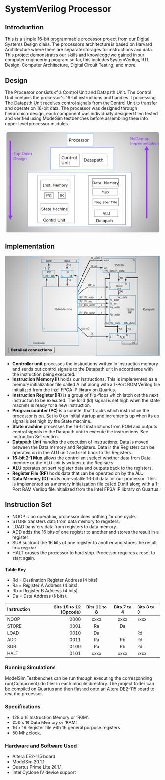 # SystemVerilog Processor

## Introduction
This is a simple 16-bit programmable processor project from our Digital Systems Design class. The processor’s architecture is based on Harvard Architecture where there are separate storages for instructions and data. This project demonstrates our skills and knowledge we gained in our computer engineering program so far, this includes SystemVerilog, RTL Design, Computer Architecture, Digital Circuit Testing, and more. 

## Design
The Processor consists of a Control Unit and Datapath Unit. The Control Unit contains the processor's 16-bit instructions and handles it processing. The Datapath Unit receives control signals from the Control Unit to transfer and operate on 16-bit data. The processor was designed through hierarchical design, each component was individually designed then tested and verified using ModelSim testbenches before assembling them into upper level processor modules. 

![processor design consists of many smaller modules](media_used/processorDesign.png)

## Implementation

![Components of Processor](media_used/processorModules.png)
- **Controller unit** processes the instructions written in instruction memory and sends out control signals to the Datapath unit in accordance with the instruction being executed.
- **Instruction Memory (I)** holds our instructions. This is implemented as a memory initialization file called A.mif along with a 1-Port ROM Verilog file initialized from the Intel FPGA IP library on Quartus.
- **Instruction Register (IR)** is a group of flip-flops which latch out the next instruction to be executed. The load (ld) signal is set high when the state machine is ready for a new instruction.
- **Program counter (PC)** is a counter that tracks which instruction the processor is on. Set to 0 on initial startup and increments up when its up signal is set high by the State machine.
- **State machine** processes the 16-bit instructions from ROM and outputs control signals to the Datapath unit to execute the instructions. See Instruction Set section.
- **Datapath Unit** handles the execution of instructions. Data is moved between the Data memory and Registers. Data in the Registers can be operated on in the ALU unit and sent back to the Registers.
- **16-bit 2-1 Mux** allows the control unit select whether data from Data memory or the ALU unit is written to the Registers.
- **ALU** operates on sent register data and outputs back to the registers.
- **Register File (RF)** holds data that can be operated on by the ALU.
- **Data Memory (D)** holds non-volatile 16-bit data for our processor. This is implemented as a memory initialization file called D.mif along with a 1-Port RAM Verilog file initialized from the Intel FPGA IP library on Quartus.

## Instruction Set
- NOOP is no operation, processor does nothing for one cycle.
- STORE transfers data from data memory to registers.
- LOAD transfers data from registers to data memory.
- ADD adds the 16 bits of one register to another and stores the result in a register.
- SUB subtract the 16 bits of one register to another and stores the result in a register.
- HALT causes the processor to hard stop. Processor requires a reset to start again.
#### Table Key
- Rd = Destination Register Address (4 bits).
- Ra = Register A Address (4 bits).
- Rb = Register B Address (4 bits).
- Da = Data Address (8 bits).

|Instruction  | Bits 15 to 12 (Opcode) | Bits 11 to 8 | Bits 7 to 4 | Bits 3 to 0 |
|:------------|-----------------------:|:------------:|:-----------:|:------------|
|NOOP         |0000                    |xxxx          |xxxx         |xxxx         |
|STORE        |0001                    |Ra            |Da           |             |
|LOAD         |0010                    |Da            |             |Rd           |
|ADD          |0011                    |Ra            |Rb           |Rd           |
|SUB          |0100                    |Ra            |Rb           |Rd           |
|HALT         |0101                    |xxxx          |xxxx         |xxxx         |

### Running Simulations
ModelSim Testbenches can be run through executing the corresponding run{Component}.do files in each module directory. The project folder can be compiled on Quartus and then flashed onto an Altera DE2-115 board to test the processor.

### Specifications
- 128 x 16 Instruction Memory or ‘ROM’.
- 256 x 16 Data Memory or ‘RAM’.
- 16 x 16 Register file with 16 general purpose registers
- 50 Mhz clock.

### Hardware and Software Used
- Altera DE2-115 board 
- ModelSim 20.1.1
- Quartus Prime Lite 20.1.1
- Intel Cyclone IV device support 


